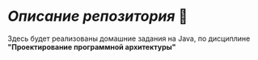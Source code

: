 # ***Описание репозитория*** :book:
Здесь будет  реализованы домашние задания на Java, по дисциплине **"Проектирование программной архитектуры"** 
